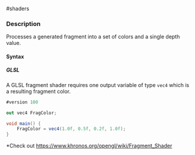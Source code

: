 #shaders 

### Description

Processes a generated fragment into a set of colors and a single depth value.

#### Syntax

##### GLSL

A GLSL fragment shader requires one output variable of type `vec4` which is a resulting fragment color.

``` cs
#version 100

out vec4 FragColor;

void main() {
	FragColor = vec4(1.0f, 0.5f, 0.2f, 1.0f);
}

```

*Check out https://www.khronos.org/opengl/wiki/Fragment_Shader